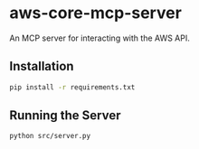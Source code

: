 # aws-core-mcp-server

An MCP server for interacting with the AWS API.

## Installation

```bash
pip install -r requirements.txt
```

## Running the Server

```bash
python src/server.py
```
